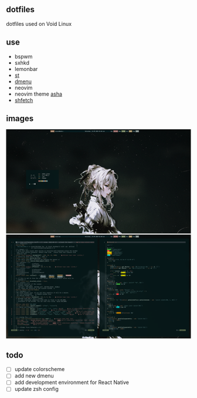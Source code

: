 ## dotfiles

dotfiles used on Void Linux

## use

- bspwm
- sxhkd
- lemonbar
- [st](https://github.com/alisanoelia/st)
- [dmenu](https://github.com/alisanoelia/dmenu)
- neovim
- neovim theme [asha](https://github.com/alisanoelia/asha-nvim)
- [shfetch](https://github.com/alisanoelia/shfetch)

## images

![bspwm1](./screenshots/20240914_010608.png)
![bspwm2](./screenshots/20240914_010855.png)

## todo

- [ ] update colorscheme
- [ ] add new dmenu
- [ ] add development environment for React Native
- [ ] update zsh config
